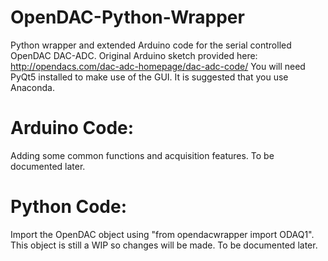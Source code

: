 # OpenDAC-Python-Wrapper
Python wrapper and extended Arduino code for the serial controlled OpenDAC DAC-ADC.
Original Arduino sketch provided here: http://opendacs.com/dac-adc-homepage/dac-adc-code/
You will need PyQt5 installed to make use of the GUI. It is suggested that you use
Anaconda.

# Arduino Code:
Adding some common functions and acquisition features. To be documented later.

# Python Code:
Import the OpenDAC object using "from opendacwrapper import ODAQ1". This object is still a WIP so changes will be made. To be documented later.
